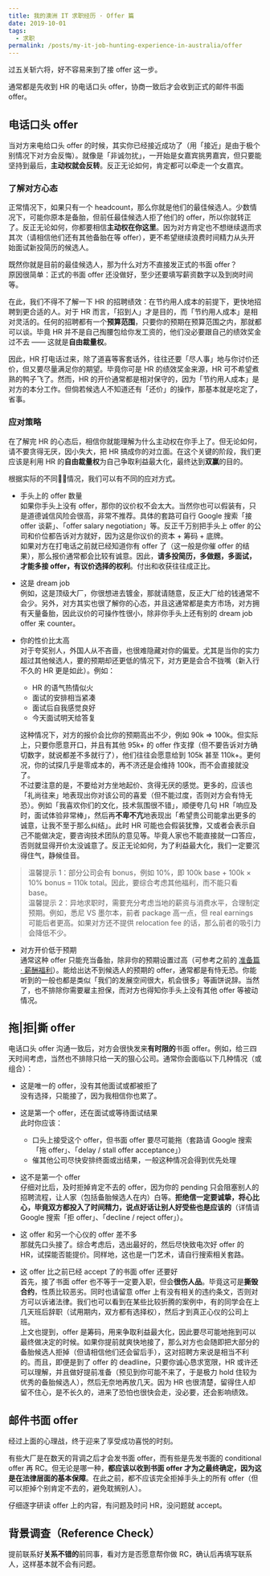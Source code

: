 ```yaml
---
title: 我的澳洲 IT 求职经历 · Offer 篇
date: 2019-10-01
tags:
  - 求职
permalink: /posts/my-it-job-hunting-experience-in-australia/offer
---
```


过五关斩六将，好不容易来到了接 offer 这一步。

通常都是先收到 HR 的电话口头 offer，协商一致后才会收到正式的邮件书面 offer。

## 电话口头 offer

当对方来电给口头 offer 的时候，其实你已经接近成功了（用「接近」是由于极个别情况下对方会反悔）。就像是「非诚勿扰」，一开始是女嘉宾挑男嘉宾，但只要能坚持到最后，**主动权就会反转**。反正无论如何，肯定都可以牵走一个女嘉宾。

### 了解对方心态

正常情况下，如果只有一个 headcount，那么你就是他们的最佳候选人。少数情况下，可能你原本是备胎，但前任最佳候选人拒了他们的 offer，所以你就转正了。反正无论如何，你都要相信**主动权在你这里**。因为对方肯定也不想继续退而求其次（请相信他们还有其他备胎在等 offer），更不希望继续浪费时间精力从头开始面试新投简历的候选人。

既然你就是目前的最佳候选人，那为什么对方不直接发正式的书面 offer？  
原因很简单：正式的书面 offer 还没做好，至少还要填写薪资数字以及到岗时间等。

在此，我们不得不了解一下 HR 的招聘绩效：在节约用人成本的前提下，更快地招聘到更合适的人。对于 HR 而言，「招到人」才是目的，而「节约用人成本」是相对灵活的。任何的招聘都有一个**预算范围**，只要你的预期在预算范围之内，那就都可以谈。毕竟 HR 并不是自己掏腰包给你发工资的，他们没必要跟自己的绩效奖金过不去 —— 这就是**自由裁量权**。

因此，HR 打电话过来，除了道喜等客套话外，往往还要「尽人事」地与你讨价还价，但又要尽量满足你的期望。毕竟你可是 HR 的绩效奖金来源，HR 可不希望煮熟的鸭子飞了。然而，HR 的开价通常都是相对保守的，因为「节约用人成本」是对方的本分工作。但倘若候选人不知道还有「还价」的操作，那基本就是吃定了，省事。

### 应对策略

在了解完 HR 的心态后，相信你就能理解为什么主动权在你手上了。但无论如何，请不要贪得无厌，因小失大，把 HR 搞成你的对立面。在这个关键的阶段，我们更应该是利用 HR 的**自由裁量权**为自己争取利益最大化，最终达到**双赢**的目的。

根据实际的不同情况，我们可以有不同的应对方式。

* 手头上的 offer 数量  
  如果你手头上没有 offer，那你的议价权不会太大。当然你也可以假装有，只是道德诚信风险会很高，非常不推荐。具体的套路可自行 Google 搜索「接 offer 谈薪」、「offer salary negotiation」等。反正千万别把手头上 offer 的公司和价位都告诉对方就好，因为这是你议价的资本 + 筹码 + 底牌。  
  如果对方在打电话之前就已经知道你有 offer 了（这一般是你催 offer 的结果），那么报价通常都会比较有诚意。因此，**请多投简历，多做题，多面试，才能多接 offer，有议价选择的权利**。付出和收获往往成正比。

* 这是 dream job  
  例如，这是顶级大厂，你很想进去镀金，那就请随意，反正大厂给的钱通常不会少。另外，对方其实也很了解你的心态，并且这通常都是卖方市场，对方拥有天量备胎，因此议价的可操作性很小，除非你手头上还有别的 dream job offer 来 counter。

* 你的性价比太高  
  对于夸奖别人，外国人从不吝啬，也很难隐藏对你的偏爱。尤其是当你的实力超过其他候选人，要的预期却还更低的情况下，对方更是会合不拢嘴（新入行不久的 HR 更是如此）。例如：

  * HR 的语气热情似火
  * 面试的安排相当紧凑
  * 面试后自我感觉良好
  * 今天面试明天给答复

  这种情况下，对方的报价会比你的预期高出不少，例如 90k => 100k。但实际上，只要你愿意开口，并且有其他 95k+ 的 offer 作支撑（但不要告诉对方确切数字，就说都差不多就行了），他们往往会愿意给到 105k 甚至 110k+。更何况，你的试探几乎是零成本的，再不济还是会维持 100k，而不会直接就没了。  
  不过要注意的是，不要给对方坐地起价、贪得无厌的感觉。更多的，应该也「礼尚往来」地表现出你对该公司的喜爱（但不能过度，否则对方会有恃无恐）。例如「我喜欢你们的文化，技术氛围很不错」，顺便夸几句 HR「响应及时，面试体验非常棒」，然后再**不卑不亢**地表现出「希望贵公司能拿出更多的诚意，让我不至于那么纠结」。此时 HR 可能也会假装犹豫，又或者会表示自己不能做决定，要咨询技术团队的意见等。毕竟人家也不能直接就一口答应，否则就显得开价太没诚意了。反正无论如何，为了利益最大化，我们一定要沉得住气，静候佳音。

> 温馨提示 1：部分公司会有 bonus，例如 10%，即 100k base + 100k × 10% bonus = 110k total。因此，要综合考虑其他福利，而不能只看 base。  
> 温馨提示 2：异地求职时，需要充分考虑当地的薪资与消费水平，合理制定预期。例如，悉尼 VS 墨尔本，前者 package 高一点，但 real earnings 可能后者更高。如果对方还不提供 relocation fee 的话，那么前者的吸引力会降低不少。

* 对方开价低于预期  
  通常这种 offer 只能充当备胎，除非你的预期设置过高（可参考之前的 [准备篇 · 薪酬福利](../1-preparation/2-remuneration-package.md)）。能给出达不到候选人的预期的 offer，通常都是有恃无恐。你能听到的一般也都是类似「我们的发展空间很大，机会很多」等画饼说辞。当然了，也不排除你需要雇主担保，而对方也得知你手头上没有其他 offer 等被动情况。

## 拖|拒|撕 offer

电话口头 offer 沟通一致后，对方会很快发来**有时限的**书面 offer。例如，给三四天时间考虑，当然也不排除只给一天的狠心公司。通常你会面临以下几种情况（或组合）：

* 这是唯一的 offer，没有其他面试或都被拒了  
  没有选择，只能接了，因为我相信你也累了。

* 这是第一个 offer，还在面试或等待面试结果  
  此时你应该：
  * 口头上接受这个 offer，但书面 offer 要尽可能拖（套路请 Google 搜索「拖 offer」、「delay / stall offer acceptance」）
  * 催其他公司尽快安排终面或出结果，一般这种情况会得到优先处理

* 这不是第一个 offer  
  仔细对比后，及时拒掉肯定不去的 offer，因为你的 pending 只会阻塞别人的招聘流程，让人家（包括备胎候选人在内）白等。**拒绝信一定要诚挚，将心比心，毕竟双方都投入了时间精力，说点好话让别人好受些也是应该的**（详情请 Google 搜索「拒 offer」、「decline / reject offer」）。

* 这 offer 和另一个心仪的 offer 差不多  
  那就先口头接了。综合考虑后，选出最好的，然后尽快致电次好 offer 的 HR，试探能否能提价。同样地，这也是一门艺术，请自行搜索相关套路。

* 这 offer 比之前已经 accept 了的书面 offer 还要好  
  首先，接了书面 offer 也不等于一定要入职，但会**很伤人品**。毕竟这可是**撕毁合约**，性质比较恶劣。同时也请留意 offer 上有没有相关的违约条文，否则对方可以诉诸法律。我们也可以看到在某些比较折腾的案例中，有的同学会在上几天班后辞职（试用期内，双方都有选择权），然后才到真正心仪的公司上班。  
  上文也提到，offer 是筹码，用来争取利益最大化，因此要尽可能地拖到可以最终做决定的时候。如果你提前就爽快地接了，那么对方也会随即把大部分的备胎候选人拒掉（但请相信他们还会留后手），这对招聘方来说是相当不利的。而且，即便是到了 offer 的 deadline，只要你诚心恳求宽限，HR 或许还可以理解，并且做好提前准备（预见到你可能不来了，于是极力 hold 住较为优秀的备胎候选人），然后无奈地再放几天。因为 HR 也很清楚，留得住人却留不住心，是不长久的，进来了恐怕也很快会走，没必要，还会影响绩效。

## 邮件书面 offer

经过上面的心理战，终于迎来了享受成功喜悦的时刻。

有些大厂是在数天的背调之后才会发书面 offer，而有些是先发书面的 conditional offer 再 RC。但无论是哪一种，**都应该以收到书面 offer 才为之最终确定，因为这是在法律层面的基本保障**。在此之前，都不应该完全拒掉手头上的所有 offer（但可以拒掉个别肯定不去的，避免耽搁别人）。

仔细逐字研读 offer 上的内容，有问题及时问 HR，没问题就 accept。

## 背景调查（Reference Check）

提前联系好**关系不错的**前同事，看对方是否愿意帮你做 RC，确认后再填写联系人，这样基本就不会有问题。
